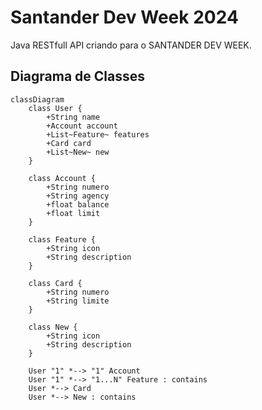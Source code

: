 # Santander Dev Week 2024
Java RESTfull API criando para o SANTANDER DEV WEEK.

## Diagrama de Classes

```mermaid
classDiagram
    class User {
        +String name
        +Account account
        +List~Feature~ features
        +Card card
        +List~New~ new
    }

    class Account {
        +String numero
        +String agency
        +float balance
        +float limit
    }

    class Feature {
        +String icon
        +String description
    }

    class Card {
        +String numero
        +String limite
    }

    class New {
        +String icon
        +String description
    }

    User "1" *--> "1" Account
    User "1" *--> "1...N" Feature : contains
    User *--> Card
    User *--> New : contains
```
